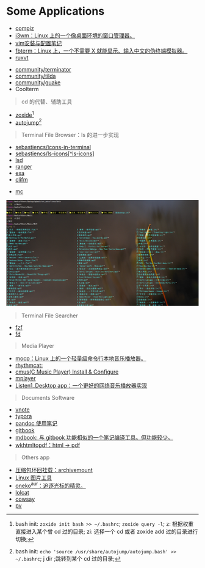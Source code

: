 <link href="../css/style.css" rel="stylesheet" type="text/css" />

# Some Applications

<div class="dir">

- [compiz](app/compiz.md)
- [i3wm：Linux 上的一个像桌面环境的窗口管理器。](app/i3.md)
- [vim安装与配置笔记](app/vim.md)
- [fbterm：Linux 上，一个不需要 X 就能显示、输入中文的伪终端模拟器。](app/fbterm.md)
- [ruxvt](app/ruxvt.md)
+ [community/terminator](#)
+ [community/tilda](#)
+ [community/guake](#)
+ Coolterm

</div>

> cd 的代替、辅助工具

<div class="">

- [zoxide](#)[^zoxide]
- [autojump](#)[^autojump]

</div>

[^zoxide]:  bash init: `zoxide init bash >> ~/.bashrc`; `zoxide query -l`; z: 根据权重直接进入某个曾 cd 过的目录;  zi: 选择一个 cd 或者 zoxide add 过的目录进行切换;
[^autojump]:  bash init: `echo 'source /usr/share/autojump/autojump.bash' >> ~/.bashrc`; j dir ;跳转到某个 cd 过的目录;

> Terminal File Browser：ls 的进一步实现

<div class="pages">

+ [sebastiencs/icons-in-terminal](https://github.com/sebastiencs/icons-in-terminal#installation)
+ [sebastiencs/ls-icons\[^ls-icons\]](https://github.com/sebastiencs/ls-icons)
+ [lsd](#)
+ [ranger](#)
+ [exa](#)
+ [clifm](https://github.com/leo-arch/clifm/wiki/Advanced#archives)
- [mc](app/mc.md)

</div>

![icons-in-terminal & ls-icons 项目让 ls 在使用时可以带有一个图标](images/20221218220132402_1583915895.png)


[^ls-iocns]: ls-icons 项目支持在终端模拟器上使用 ls 时在目录或者文件前显示一个图标。请注意：此 ls 并非系统中的 ls。

> Terminal File Searcher

+ [fzf](https://github.com/leo-arch/clifm/wiki/Advanced#archives)
+ [fd](https://github.com/leo-arch/clifm/wiki/Advanced#archives)

> Media Player

<div class="dir">

- [mocp：Linux 上的一个轻量级命令行本地音乐播放器。](app/mocp.md)
- [rhythmcat: ](app/rhythmcat.md)
- [cmus(C Music Player) Install & Configure ](app/cmus.md)
- [mplayer](app/mplayer.md)
- [Listen1_Desktop app：一个更好的网络音乐播放器实现](https://github.com/listen1/listen1_desktop)

</div>

> Documents Software

<div class="dir">

- [vnote](app/vnote.md)
- [typora](#)
- [pandoc 使用笔记](app/pandoc.md)
- [gitbook](app/gitbook.md)
- [mdbook: 与 gitbook 功能相似的一个笔记编译工具。但功能较少。](#)
- [wkhtmltopdf：html -> pdf](https://linux.cn/article-8362-1.html)

</div>

> Others app

<div class="pages">

- [压缩包环回挂载：archivemount](http://mirrors.xmu.edu.cn/gentoo/distfiles/74/archivemount-0.9.1.tar.gz)
- [Linux 图片工具](app/pic_utils.md)
- [oneko<sup>aur</sup>：追逐光标的精灵。](#)
- [lolcat](#)
- [cowsay](#)
- [pv](#)

</div>


<!--

移动窗口需要按住Alt，那么调整窗口大小要按住什么？为什么连调个窗口大小都如此困难？

为什么最大化窗口之后中间的那内容部分怎么不跟着一起变化？

为什么播放有些个本地音乐还得有网络连接才行？

为什么有些格式的音频播放不了？

为什么缓存与下载路径无法更改？

-->

